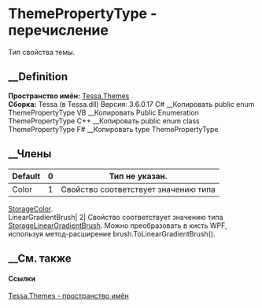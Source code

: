 # ThemePropertyType - перечисление
Тип свойства темы.
## __Definition
 **Пространство имён:** [Tessa.Themes](N_Tessa_Themes.htm)  
 **Сборка:** Tessa (в Tessa.dll) Версия: 3.6.0.17
C# __Копировать
     public enum ThemePropertyType
VB __Копировать
     Public Enumeration ThemePropertyType
C++ __Копировать
     public enum class ThemePropertyType
F# __Копировать
     type ThemePropertyType
##  __Члены
Default| 0|  Тип не указан.  
---|---|---  
Color| 1|  Свойство соответствует значению типа
[StorageColor](T_Tessa_Platform_Storage_StorageColor.htm).  
LinearGradientBrush| 2|  Свойство соответствует значению типа
[StorageLinearGradientBrush](T_Tessa_Platform_Storage_StorageLinearGradientBrush.htm).
Можно преобразовать в кисть WPF, используя метод-расширение
brush.ToLinearGradientBrush().  
## __См. также
#### Ссылки
[Tessa.Themes - пространство имён](N_Tessa_Themes.htm)
